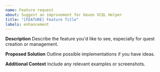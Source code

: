 ```yaml
---
name: Feature request
about: Suggest an improvement for Haven VCQL Helper
title: "[FEATURE] Feature Title"
labels: enhancement
---
```


**Description**
Describe the feature you'd like to see, especially for quest creation or management.

**Proposed Solution**
Outline possible implementations if you have ideas.

**Additional Context**
Include any relevant examples or screenshots.
